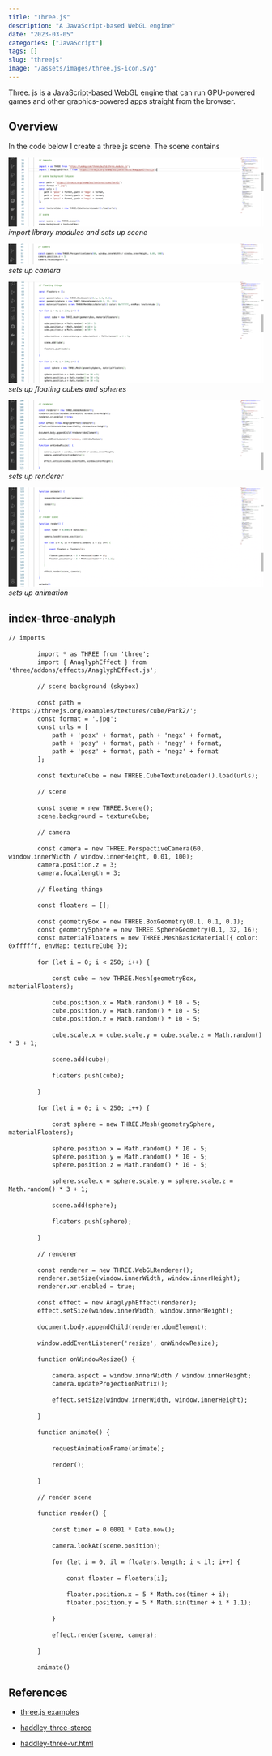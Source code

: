 ```yaml
---
title: "Three.js"
description: "A JavaScript-based WebGL engine"
date: "2023-03-05"
categories: ["JavaScript"]
tags: []
slug: "threejs"
image: "/assets/images/three.js-icon.svg"
---
```




Three. js is a JavaScript-based WebGL engine that can run GPU-powered games and other graphics-powered apps straight from the browser.


## Overview

In the code below I create a three.js scene. The scene contains

![](/assets/images/threejs/screen-shot-2023-03-05-at-7.42.09-pm-1536x414.png)
*import library modules and sets up scene*

![](/assets/images/threejs/screen-shot-2023-03-05-at-7.42.29-pm-1536x126.png)
*sets up camera*

![](/assets/images/threejs/screen-shot-2023-03-05-at-7.42.49-pm-1536x611.png)
*sets up floating cubes and spheres*

![](/assets/images/threejs/screen-shot-2023-03-05-at-7.43.18-pm-1536x422.png)
*sets up renderer*

![](/assets/images/threejs/screen-shot-2023-03-05-at-7.43.30-pm-1536x597.png)
*sets up animation*


## index-three-analyph

```text
// imports

        import * as THREE from 'three';
        import { AnaglyphEffect } from 'three/addons/effects/AnaglyphEffect.js';

        // scene background (skybox)

        const path = 'https://threejs.org/examples/textures/cube/Park2/';
        const format = '.jpg';
        const urls = [
            path + 'posx' + format, path + 'negx' + format,
            path + 'posy' + format, path + 'negy' + format,
            path + 'posz' + format, path + 'negz' + format
        ];

        const textureCube = new THREE.CubeTextureLoader().load(urls);

        // scene

        const scene = new THREE.Scene();
        scene.background = textureCube;

        // camera

        const camera = new THREE.PerspectiveCamera(60, window.innerWidth / window.innerHeight, 0.01, 100);
        camera.position.z = 3;
        camera.focalLength = 3;

        // floating things

        const floaters = [];

        const geometryBox = new THREE.BoxGeometry(0.1, 0.1, 0.1);
        const geometrySphere = new THREE.SphereGeometry(0.1, 32, 16);
        const materialFloaters = new THREE.MeshBasicMaterial({ color: 0xffffff, envMap: textureCube });

        for (let i = 0; i < 250; i++) {

            const cube = new THREE.Mesh(geometryBox, materialFloaters);

            cube.position.x = Math.random() * 10 - 5;
            cube.position.y = Math.random() * 10 - 5;
            cube.position.z = Math.random() * 10 - 5;

            cube.scale.x = cube.scale.y = cube.scale.z = Math.random() * 3 + 1;

            scene.add(cube);

            floaters.push(cube);

        }

        for (let i = 0; i < 250; i++) {

            const sphere = new THREE.Mesh(geometrySphere, materialFloaters);

            sphere.position.x = Math.random() * 10 - 5;
            sphere.position.y = Math.random() * 10 - 5;
            sphere.position.z = Math.random() * 10 - 5;

            sphere.scale.x = sphere.scale.y = sphere.scale.z = Math.random() * 3 + 1;

            scene.add(sphere);

            floaters.push(sphere);

        }

        // renderer

        const renderer = new THREE.WebGLRenderer();
        renderer.setSize(window.innerWidth, window.innerHeight);
        renderer.xr.enabled = true;

        const effect = new AnaglyphEffect(renderer);
        effect.setSize(window.innerWidth, window.innerHeight);

        document.body.appendChild(renderer.domElement);

        window.addEventListener('resize', onWindowResize);

        function onWindowResize() {

            camera.aspect = window.innerWidth / window.innerHeight;
            camera.updateProjectionMatrix();

            effect.setSize(window.innerWidth, window.innerHeight);

        }

        function animate() {

            requestAnimationFrame(animate);

            render();

        }

        // render scene

        function render() {

            const timer = 0.0001 * Date.now();

            camera.lookAt(scene.position);

            for (let i = 0, il = floaters.length; i < il; i++) {

                const floater = floaters[i];

                floater.position.x = 5 * Math.cos(timer + i);
                floater.position.y = 5 * Math.sin(timer + i * 1.1);

            }

            effect.render(scene, camera);

        }

        animate()
```
## References

- [three.js examples](https://threejs.org/examples/?q=effects#webgl_effects_anaglyph)

- [haddley-three-stereo](https://haddley.github.io/three/haddley-three-stereo.html)

- [haddley-three-vr.html](https://haddley.github.io/three/haddley-three-vr.html)